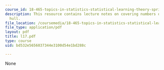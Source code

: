 ```yaml
---
course_id: 18-465-topics-in-statistics-statistical-learning-theory-spring-2007
description: This resource contains lecture notes on covering numbers of the convex
  hull.
file_location: /coursemedia/18-465-topics-in-statistics-statistical-learning-theory-spring-2007/bd532e5656037344e3100d54e1bd288c_l17.pdf
file_type: application/pdf
layout: pdf
title: l17.pdf
type: course
uid: bd532e5656037344e3100d54e1bd288c

---
```

None
